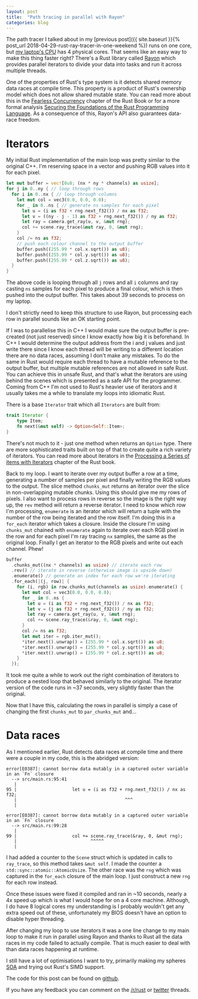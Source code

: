 ```yaml
---
layout: post
title:  "Path tracing in parallel with Rayon"
categories: blog
---
```


The path tracer I talked about in my [previous post]({{ site.baseurl }}{% post_url 2018-04-29-rust-ray-tracer-in-one-weekend %}) runs on one core, but [my laptop's CPU](https://ark.intel.com/products/78930/Intel-Core-i7-4710HQ-Processor-6M-Cache-up-to-3_50-GHz) has 4 physical cores. That seems like an easy way to make this thing faster right? There's a Rust library called [Rayon](https://crates.io/crates/rayon) which provides parallel iterators to divide your data into tasks and run it across multiple threads.

One of the properties of Rust's type system is it detects shared memory data races at compile time. This property is a product of Rust's ownership model which does not allow shared mutable state. You can read more about this in the [Fearless Concurrency](https://doc.rust-lang.org/book/second-edition/ch16-00-concurrency.html) chapter of the Rust Book or for a more formal analysis [Securing the Foundations of the Rust Programming Language](https://people.mpi-sws.org/~dreyer/papers/rustbelt/paper.pdf). As a consequence of this, Rayon's API also guarantees data-race freedom.

# Iterators

My initial Rust implementation of the main loop was pretty similar to the original C++. I'm reserving space in a vector and pushing RGB values into it for each pixel.

```rust
let mut buffer = vec![0u8; (nx * ny * channels) as usize];
for j in 0..ny { // loop through rows
  for i in 0..nx { // loop through columns
    let mut col = vec3(0.0, 0.0, 0.0);
    for _ in 0..ns { // generate ns samples for each pixel
      let u = (i as f32 + rng.next_f32()) / nx as f32;
      let v = ((ny - j - 1) as f32 + rng.next_f32()) / ny as f32;
      let ray = camera.get_ray(u, v, &mut rng);
      col += scene.ray_trace(&mut ray, 0, &mut rng);
    }
    col /= ns as f32;
    // push each colour channel to the output buffer
    buffer.push((255.99 * col.x.sqrt()) as u8);
    buffer.push((255.99 * col.y.sqrt()) as u8);
    buffer.push((255.99 * col.z.sqrt()) as u8);
  }
}
```

The above code is looping through all `j` rows and all `i` columns and ray casting `ns` samples for each pixel to produce a final colour, which is then pushed into the output buffer. This takes about 39 seconds to process on my laptop.

I don't strictly need to keep this structure to use Rayon, but processing each row in parallel sounds like an OK starting point.

If I was to parallelise this in C++ I would make sure the output buffer is pre-created (not just reserved) since I know exactly how big it is beforehand. In C++ I would determine the output address from the i and j values and just write there since I know each thread will be writing to a different location there are no data races, assuming I don't make any mistakes. To do the same in Rust would require each thread to have a mutable reference to the output buffer, but multiple mutable references are not allowed in safe Rust. You can achieve this in unsafe Rust, and that's what the iterators are using behind the scenes which is presented as a safe API for the programmer. Coming from C++ I'm not used to Rust's heavier use of iterators and it usually takes me a while to translate my loops into idiomatic Rust.

There is a base `Iterator` trait which all `Iterators` are built from:

```rust
trait Iterator {
    type Item;
    fn next(&mut self) -> Option<Self::Item>;
}
```

There's not much to it - just one method when returns an `Option` type. There are more sophisticated traits built on top of that to create quite a rich variety of iterators. You can read more about iterators in the [Processing a Series of items with Iterators](https://doc.rust-lang.org/book/second-edition/ch13-02-iterators.html) chapter of the Rust book.

Back to my loop. I want to iterate over my output buffer a row at a time, generating a number of samples per pixel and finally writing the RGB values to the output. The slice method `chunks_mut` returns an iterator over the slice in non-overlapping mutable chunks. Using this should give me my rows of pixels. I also want to process rows in reverse so the image is the right way up, the `rev` method will return a reverse iterator. I need to know which row I'm processing, `enumerate` is an iterator which will return a tuple with the number of the row being iterated and the row itself.  I'm doing this in a `for_each` iterator which takes a closure. Inside the closure I'm using `chunks_mut` chained with `enumerate` again to iterate over each RGB pixel in the row and for each pixel I'm ray tracing `nx` samples, the same as the original loop. Finally I get an iterator to the RGB pixels and write out each channel. Phew!

```rust
buffer
  .chunks_mut((nx * channels) as usize) // iterate each row
  .rev() // iterate in reverse (otherwise image is upside down)
  .enumerate() // generate an index for each row we're iterating
  .for_each(|(j, row)| {
    for (i, rgb) in row.chunks_mut(channels as usize).enumerate() {
      let mut col = vec3(0.0, 0.0, 0.0);
      for _ in 0..ns {
        let u = (i as f32 + rng.next_f32()) / nx as f32;
        let v = (j as f32 + rng.next_f32()) / ny as f32;
        let ray = camera.get_ray(u, v, &mut rng);
        col += scene.ray_trace(&ray, 0, &mut rng);
      }
      col /= ns as f32;
      let mut iter = rgb.iter_mut();
      *iter.next().unwrap() = (255.99 * col.x.sqrt()) as u8;
      *iter.next().unwrap() = (255.99 * col.y.sqrt()) as u8;
      *iter.next().unwrap() = (255.99 * col.z.sqrt()) as u8;
    }
  });
```

It took me quite a while to work out the right combination of iterators to produce a nested loop that behaved similarly to the original. The iterator version of the code runs in ~37 seconds, very slightly faster than the original.

Now that I have this, calculating the rows in parallel is simply a case of changing the first `chunks_mut` to `par_chunks_mut` and...

# Data races

As I mentioned earlier, Rust detects data races at compile time and there were a couple in my code, this is the abridged version:

```
error[E0387]: cannot borrow data mutably in a captured outer variable in an `Fn` closure
  --> src/main.rs:95:41
   |
95 |                     let u = (i as f32 + rng.next_f32()) / nx as f32;
   |                                         ^^^
   |

error[E0387]: cannot borrow data mutably in a captured outer variable in an `Fn` closure
  --> src/main.rs:99:28
   |
99 |                     col += scene.ray_trace(&ray, 0, &mut rng);
   |                            ^^^^^
   |
```

I had added a counter to the `Scene` struct which is updated in calls to `ray_trace`, so this method takes `&mut self`. I made the counter a `std::sync::atomic::AtomicUsize`. The other race was the `rng` which was captured in the `for_each` closure of the main loop. I just construct a new `rng` for each row instead.

Once these issues were fixed it compiled and ran in ~10 seconds, nearly a 4x speed up which is what I would hope for on a 4 core machine. Although, I do have 8 logical cores my understanding is I probably wouldn't get any extra speed out of these, unfortunately my BIOS doesn't have an option to disable hyper threading.

After changing my loop to use iterators it was a one line change to my main loop to make it run in parallel using Rayon and thanks to Rust all the data races in my code failed to actually compile. That is much easier to deal with than data races happening at runtime.

I still have a lot of optimisations I want to try, primarily making my spheres [SOA](https://en.wikipedia.org/wiki/AOS_and_SOA#Structure_of_arrays) and trying out Rust's SIMD support.

The code for this post can be found on [github](https://github.com/bitshifter/pathtrace-rs/tree/2018-05-05-post).

If you have any feedback you can comment on the [/r/rust](https://www.reddit.com/r/rust/comments/8hj03a/path_tracing_in_parallel_with_rayon/) or [twitter](https://twitter.com/bitshifternz/status/993264433450254336) threads.
